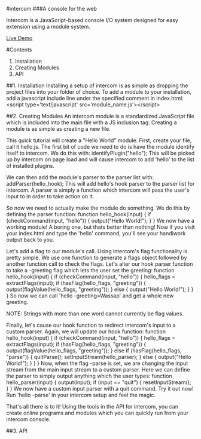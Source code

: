 #intercom
###A console for the web

Intercom is a JavaScript-based console I/O system designed for 
easy extension using a module system.

[Live Demo](http://i.amMichael.com/demo/intercom)


#Contents
1. Installation
2. Creating Modules
3. API

##1. Installation
Installing a setup of intercom is as simple as dropping the project files into 
your folder of choice.
To add a module to your installation, add a javascript include line under the 
specified comment in index.html:
&lt;script type='text/javascript' src='module_name.js'&gt;&lt;/script&gt;

##2. Creating Modules
An intercom module is a standardized JavaScript file which is included into the 
main file with a JS inclusion tag. Creating a module is as simple as creating 
a new file.

This quick tutorial will create a "Hello World" module. First, create your 
file, call it hello.js. The first bit of code we need to do is have the module 
identify itself to intercom. We do this with:
        identifyPlugin("hello");
This will be picked up by intercom on page load and will cause intercom to add 
'hello' to the list of installed plugins.

We can then add the module's parser to the parser list with:
        addParser(hello_hook);
This will add hello's hook parser to the parser list for intercom. A parser is 
simply a function which intercom will pass the user's input to in order to take 
action on it.

So now we need to actually make the module do something. We do this by defining 
the parser function:
        function hello_hook(input) {
          if (checkCommand(input, "hello")) {
            output("Hello World!");
          }
        }
We now have a working module! A boring one, but thats better than nothing! Now 
if you visit your index.html and type the 'hello' command, you'll see your 
handiwork output back to you.

Let's add a flag to our module's call. Using intercom's flag functionality is 
pretty simple. We use one function to generate a flags object followed by 
another function call to check the flags. Let's alter our hook parser function 
to take a -greeting flag which lets the user set the greeting:
        function hello_hook(input) {
          if (checkCommand(input, "hello")) {
            hello_flags = extractFlags(input);
            if (hasFlag(hello_flags, "greeting")) {
              output(flagValue(hello_flags, "greeting"));
            } else {
              output("Hello World!");
            }
          }
        }
So now we can call 'hello -greeting=Wassap' and get a whole new greeting.

NOTE: Strings with more than one word cannot currently be flag values.

Finally, let's cause our hook function to redirect intercom's input to a custom 
parser. Again, we will update our hook function:
        function hello_hook(input) {
          if (checkCommand(input, "hello")) {
            hello_flags = extractFlags(input);
            if (hasFlag(hello_flags, "greeting")) {
              output(flagValue(hello_flags, "greeting"));
            } else if (hasFlag(hello_flags, "parse")) {
              quitParse();
              setInputStream(hello_parser);
            } else {
              output("Hello World!");
            }
          }
        }
Now, when the flag -parse is set, we are changing the input stream from the 
main input stream to a custom parser. Here we can define the parser to simply 
output anything which the user types:
        function hello_parser(input) {
          output(input);
          if (input == "quit") {
            resetInputStream();
          }
        }
We now have a custom input parser with a quit command. Try it out now! Run 
'hello -parse' in your intercom setup and feel the magic.

That's all there is to it! Using the tools in the API for intercom, you can 
create online programs and modules which you can quickly run from your intercom 
console.

##3. API

